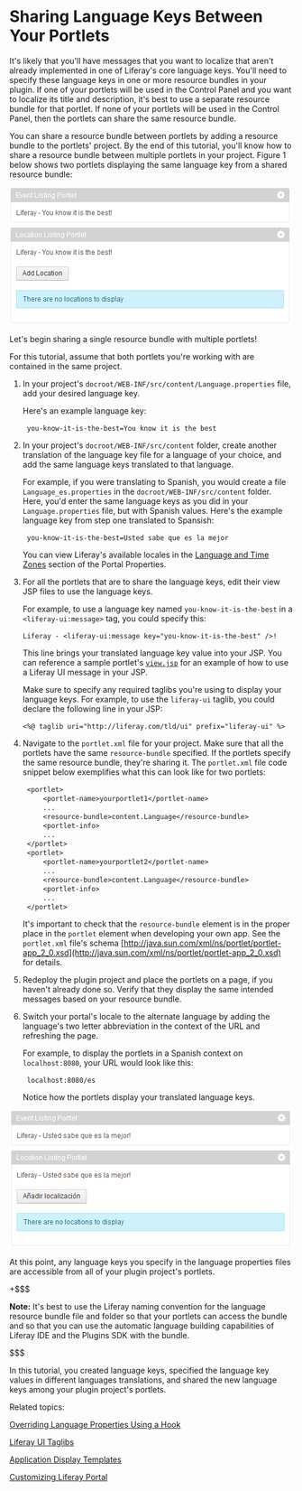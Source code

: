 # Sharing Language Keys Between Your Portlets [](id=sharing-language-keys-between-your-portlets)

<!-- 
Testing Notes:

The starting example portlet for this tutorial is at ...
liferay-docs/develop/tutorials/code/tutorials-sdk/portlets/mvc-01-begin-event-listing-portlet

On completing this tutorial, the example portlet looks like the portlet at ...
liferay-docs/develop/tutorials/code/tutorials-sdk/portlets/localize-share-lang-keys-event-listing-portlet
-->

It's likely that you'll have messages that you want to localize that aren't
already implemented in one of Liferay's core language keys. You'll need to
specify these language keys in one or more resource bundles in your plugin. If
one of your portlets will be used in the Control Panel and you want to localize
its title and description, it's best to use a separate resource bundle for that
portlet. If none of your portlets will be used in the Control Panel, then the
portlets can share the same resource bundle. 

You can share a resource bundle between portlets by adding a resource bundle to
the portlets' project. By the end of this tutorial, you'll know how to share a
resource bundle between multiple portlets in your project. Figure 1 below
shows two portlets displaying the same language key from a shared resource
bundle: 

![Figure 1: When portlets share the same resource bundle they can display the same textual elements, based on language keys from that resource bundle.](../../images/portlet-localization-shared-bundle.png)

Let's begin sharing a single resource bundle with multiple portlets! 

For this tutorial, assume that both portlets you're working with are contained
in the same project. 

1. In your project's `docroot/WEB-INF/src/content/Language.properties` file, add
   your desired language key.

    Here's an example language key: 

        you-know-it-is-the-best=You know it is the best

2. In your project's `docroot/WEB-INF/src/content` folder, create another
   translation of the language key file for a language of your choice, and add
   the same language keys translated to that language.

    For example, if you were translating to Spanish, you would create a file
    `Language_es.properties` in the `docroot/WEB-INF/src/content` folder. Here, 
    you'd enter the same language keys as you did in your `Language.properties` file,
    but with Spanish values. Here's the example language key from step one 
    translated to Spansish:

        you-know-it-is-the-best=Usted sabe que es la mejor

    You can view Liferay's available locales in the [Language and Time
    Zones](http://docs.liferay.com/portal/6.2/propertiesdoc/portal.properties.html#Languages%20and%20Time%20Zones)
    section of the Portal Properties. 

3.  For all the portlets that are to share the language keys, edit their view
    JSP files to use the language keys. 

    For example, to use a language key named `you-know-it-is-the-best` in a
    `<liferay-ui:message>` tag, you could specify this: 

        Liferay - <liferay-ui:message key="you-know-it-is-the-best" />!

    This line brings your translated language key value into your JSP. You can
    reference a sample portlet's
    [`view.jsp`](https://github.com/liferay/liferay-docs/blob/6.2.x/develop/tutorials/code/tutorials-sdk/portlets/localize-share-lang-keys-event-listing-portlet/docroot/html/locationlisting/view.jsp)
    for an example of how to use a Liferay UI message in your JSP.

    Make sure to specify any required taglibs you're using to display your
    language keys. For example, to use the `liferay-ui` taglib, you could
    declare the following line in your JSP: 

        <%@ taglib uri="http://liferay.com/tld/ui" prefix="liferay-ui" %> 

4. Navigate to the `portlet.xml` file for your project. Make sure that all the
   portlets have the same `resource-bundle` specified. If the portlets specify
   the same resource bundle, they're sharing it. The `portlet.xml` file code
   snippet below exemplifies what this can look like for two portlets: 

        <portlet>
            <portlet-name>yourportlet1</portlet-name>
            ...
            <resource-bundle>content.Language</resource-bundle>
            <portlet-info>
            ...
        </portlet>
        <portlet>
            <portlet-name>yourportlet2</portlet-name>
            ...
            <resource-bundle>content.Language</resource-bundle>
            <portlet-info>
            ...
        </portlet>

    It's important to check that the `resource-bundle` element is in the proper
    place in the `portlet` element when developing your own app. See the
    `portlet.xml` file's schema
    [http://java.sun.com/xml/ns/portlet/portlet-app_2_0.xsd](http://java.sun.com/xml/ns/portlet/portlet-app_2_0.xsd)
    for details. 

5. Redeploy the plugin project and place the portlets on a page, if
   you haven't already done so. Verify that they display the same intended
   messages based on your resource bundle. 

6. Switch your portal's locale to the alternate language by adding the
   language's two letter abbreviation in the context of the URL and refreshing
   the page.

    For example, to display the portlets in a Spanish context on
    `localhost:8080`, your URL would look like this:

        localhost:8080/es

    Notice how the portlets display your translated language keys. 

![Figure 2: This figure displays two portlets sharing a Spanish translation of a language key from the same resource bundle. Sharing resource bundles between multiple portlets helps you leverage common translated text.](../../images/portlet-localization-shared-bundle-spanish.png)

At this point, any language keys you specify in the language properties files
are accessible from all of your plugin project's portlets. 

+$$$

**Note:** It's best to use the Liferay
naming convention for the language resource bundle file and folder so that your
portlets can access the bundle and so that you can use the automatic language
building capabilities of Liferay IDE and the Plugins SDK with the bundle. 

$$$

In this tutorial, you created language keys, specified the language key values
in different languages translations, and shared the new language keys among
your plugin project's portlets. 

Related topics: 

[Overriding Language Properties Using a Hook](/develop/tutorials/-/knowledge_base/6-2/overriding-language-properties-using-a-hook)

[Liferay UI Taglibs](/develop/tutorials/-/knowledge_base/6-2/liferay-ui-taglibs)

[Application Display Templates](/develop/tutorials/-/knowledge_base/6-2/application-display-templates)

[Customizing Liferay Portal](/develop/tutorials/-/knowledge_base/6-2/customizing-liferay-portal)
